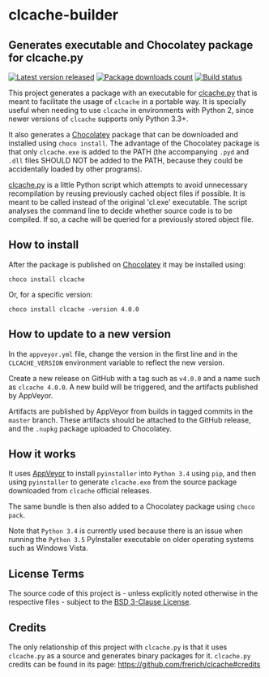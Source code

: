 # clcache-builder 
## Generates executable and Chocolatey package for clcache.py

[![Latest version released](https://img.shields.io/chocolatey/v/clcache.svg)](https://chocolatey.org/packages/clcache)
[![Package downloads count](https://img.shields.io/chocolatey/dt/clcache.svg)](https://chocolatey.org/packages/clcache)
[![Build status](https://ci.appveyor.com/api/projects/status/ci8xpk1wa0e8qyxh/branch/master?svg=true)](https://ci.appveyor.com/project/ESSS/clcache-builder/branch/master)

This project generates a package with an executable for [clcache.py](https://github.com/frerich/clcache) that is meant to facilitate the usage of `clcache` in a portable way. It is specially useful when needing to use `clcache` in environments with Python 2, since newer versions of `clcache` supports only Python 3.3+.

It also generates a [Chocolatey](https://chocolatey.org/) package that can be downloaded and installed using `choco install`. The advantage of the Chocolatey package is that only `clcache.exe` is added to the PATH (the accompanying `.pyd` and `.dll` files SHOULD NOT be added to the PATH, because they could be accidentally loaded by other programs).

[clcache.py](https://github.com/frerich/clcache) is a little Python script which attempts to avoid unnecessary recompilation by reusing previously cached object files if possible. It is meant to be called instead of the original 'cl.exe' executable. The script analyses the command line to decide whether source code is to be compiled. If so, a cache will be queried for a previously stored object file.

## How to install

After the package is published on [Chocolatey](https://chocolatey.org/packages/clcache) it may be installed using:

`choco install clcache`

Or, for a specific version:

`choco install clcache -version 4.0.0`

## How to update to a new version

In the `appveyor.yml` file, change the version in the first line and in the `CLCACHE_VERSION` environment variable to reflect the new version.

Create a new release on GitHub with a tag such as `v4.0.0` and a name such as `clcache 4.0.0`. A new build will be triggered, and the artifacts published by AppVeyor.

Artifacts are published by AppVeyor from builds in tagged commits in the `master` branch. These artifacts should be attached to the GitHub release, and the `.nupkg` package uploaded to Chocolatey.

## How it works

It uses [AppVeyor](https://www.appveyor.com/) to install `pyinstaller` into `Python 3.4` using `pip`, and then using `pyinstaller` to generate `clcache.exe` from the source package downloaded from `clcache` official releases.

The same bundle is then also added to a Chocolatey package using `choco pack`.

Note that `Python 3.4` is currently used because there is an issue when running the `Python 3.5` PyInstaller executable on older operating systems such as Windows Vista.

## License Terms

The source code of this project is - unless explicitly noted otherwise in the respective files - subject to the [BSD 3-Clause License](https://opensource.org/licenses/BSD-3-Clause).

## Credits

The only relationship of this project with `clcache.py` is that it uses `clcache.py` as a source and generates binary packages for it.
`clcache.py` credits can be found in its page: https://github.com/frerich/clcache#credits
